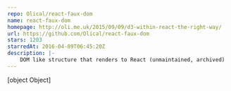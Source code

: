 ```yaml
---
repo: Olical/react-faux-dom
name: react-faux-dom
homepage: http://oli.me.uk/2015/09/09/d3-within-react-the-right-way/
url: https://github.com/Olical/react-faux-dom
stars: 1203
starredAt: 2016-04-09T06:45:20Z
description: |-
    DOM like structure that renders to React (unmaintained, archived)
---
```


[object Object]
